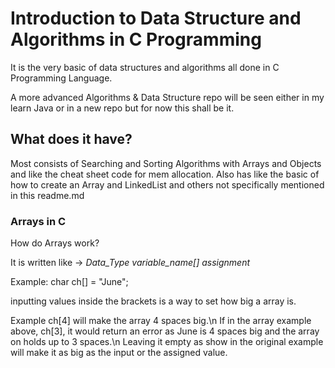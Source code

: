# Introduction to Data Structure and Algorithms in C Programming

It is the very basic of data structures and algorithms all done in C Programming Language.

A more advanced Algorithms & Data Structure repo will be seen either in my learn Java or in a new repo but for now this shall be it.

## What does it have?

Most consists of Searching and Sorting Algorithms with Arrays and Objects and like the cheat sheet code for mem allocation. Also has like the basic of how to create an Array and LinkedList and others not specifically mentioned in this readme.md
<br />

### Arrays in C

How do Arrays work?

It is written like -> *Data_Type* *variable_name[]* *assignment*

Example: char ch[] = "June";

inputting values inside the brackets is a way to set how big a array is.

Example ch[4] will make the array 4 spaces big.\n
If in the array example above, ch[3], it would return an error as June is 4 spaces big and the array on holds up to 3 spaces.\n
Leaving it empty as show in the original example will make it as big as the input or the assigned value.
